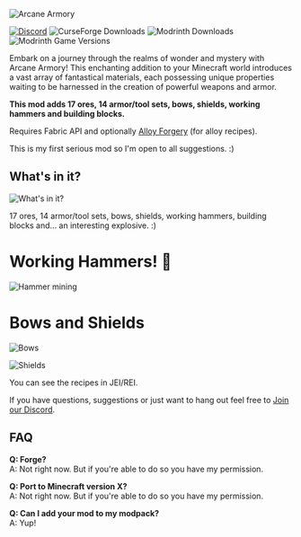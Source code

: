 ![Arcane Armory](https://cdn.modrinth.com/data/cached_images/fb18f1ae746ba20ad87ff6012569b2f726580544.jpeg)

[![Discord](https://img.shields.io/discord/1207469438719492176?style=for-the-badge&logo=discord&logoColor=ffffff)](https://discord.gg/HV5WgTksaB)
![CurseForge Downloads](https://img.shields.io/curseforge/dt/987708?style=for-the-badge&logo=curseforge)
![Modrinth Downloads](https://img.shields.io/modrinth/dt/BwvGX21P?style=for-the-badge&logo=modrinth&color=1bd96a)
![Modrinth Game Versions](https://img.shields.io/modrinth/game-versions/BwvGX21P?style=for-the-badge)

Embark on a journey through the realms of wonder and mystery with Arcane Armory! This enchanting addition to your Minecraft world introduces a vast array of fantastical materials, each possessing unique properties waiting to be harnessed in the creation of powerful weapons and armor.

**This mod adds 17 ores, 14 armor/tool sets, bows, shields, working hammers and building blocks.**

Requires Fabric API and optionally [Alloy Forgery](https://modrinth.com/mod/alloy-forgery) (for alloy recipes).

This is my first serious mod so I'm open to all suggestions. :)

## What's in it?

![What's in it?](https://cdn.modrinth.com/data/cached_images/dfed44f634cbcf5122375991d88c70e7de8401c3.jpeg)

17 ores, 14 armor/tool sets, bows, shields, working hammers, building blocks and... an interesting explosive. :)

# Working Hammers! 🔨

![Hammer mining](https://i.imgur.com/vuhFvGS.gif)

# Bows and Shields

![Bows](https://cdn.modrinth.com/data/cached_images/4c39d291ae95afdca41cc9c8c82030b52d2804ef.jpeg)

![Shields](https://cdn.modrinth.com/data/cached_images/f2b09d3fd0d06362286d91257d84a62e265d46fb.jpeg)

You can see the recipes in JEI/REI.

If you have questions, suggestions or just want to hang out feel free to [Join our Discord](https://discord.gg/HV5WgTksaB).

## FAQ

**Q: Forge?** <br />
A: Not right now. But if you're able to do so you have my permission.

**Q: Port to Minecraft version X?** <br />
A: Not right now. But if you're able to do so you have my permission.

**Q: Can I add your mod to my modpack?** <br />
A: Yup!
